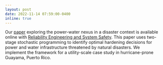 ```yaml
---
layout: post
date: 2022-11-14 07:59:00-0400
inline: true
---
```


Our [paper](https://doi.org/10.1016/j.ress.2022.108931) exploring the power-water nexus in a disaster context is available online with [Reliability Engineering and System Safety](https://www.sciencedirect.com/science/article/pii/S0951832022005464). This paper uses two-stage stochastic programming to identify optimal hardening decisions for power and water infrastructure threatened by natural disasters. We implement the framework for a utility-scale case study in hurricane-prone Guayama, Puerto Rico.
